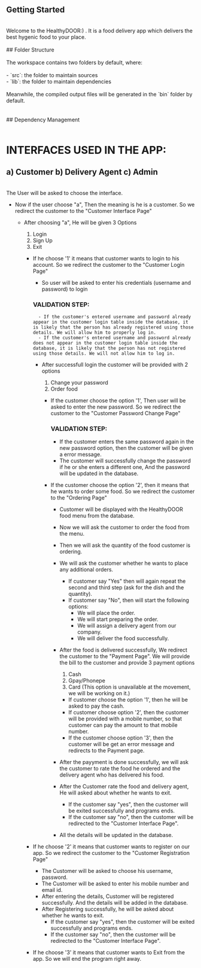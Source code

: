 ## Getting Started
<br>
Welcome to the HealthyDOOR:) . It is a food delivery app which delivers the best hygenic food to your place.<br>
<br>
## Folder Structure<br>
<br>
The workspace contains two folders by default, where:<br>
<br>
- `src`: the folder to maintain sources<br>
- `lib`: the folder to maintain dependencies<br>
<br>
Meanwhile, the compiled output files will be generated in the `bin` folder by default.<br>
<br>
<br>
## Dependency Management<br>
<br>

# INTERFACES USED IN THE APP:
## a) Customer    b) Delivery Agent    c) Admin 
<br>
The User will be asked to choose the interface.<br>

- Now if the user choose "a", Then the meaning is he is a customer. So we redirect the customer to the "Customer Interface Page"<br>
    - After choosing "a", He will be given 3 Options
        1. Login
        2. Sign Up
        3. Exit<br>

        - If he choose '1' it means that customer wants to login to his account. So we redirect the customer to the "Customer Login Page"
            - So user will be asked to enter his credentials (username and password) to login
            ### VALIDATION STEP:
                - If the customer's entered username and password already appear in the customer login table inside the database, it is likely that the person has already registered using those details. We will allow him to properly log in.
                - If the customer's entered username and password already does not appear in the customer login table inside the database, it is likely that the person has not registered using those details. We will not allow him to log in.
             - After successfull login the customer will be provided with 2 options
                1. Change your password
                2. Order food

                - If the customer choose the option '1', Then user will be asked to enter the new password. So we redirect the customer to the "Customer Password Change Page"
                    ### VALIDATION STEP:
                    - If the customer enters the same password again in the new password option, then the customer will be given a error message.
                    - The customer will successfully change the password if he or she enters a different one, And the password will be updated in the database.
                    
                - If the customer choose the option '2', then it means that he wants to order some food. So we redirect the customer to the "Ordering Page"
                    - Customer will be displayed with the HealthyDOOR food menu from the database.
                    - Now we will ask the customer to order the food from the menu.
                    - Then we will ask the quantity of the food customer is ordering.
                    - We will ask the customer whether he wants to place any additional orders.
                        - If customer say "Yes" then will again repeat the second and third step (ask for the dish and the quantity).
                        - If customer say "No", then will start the following options:
                            - We will place the order.
                            - We will start preparing the order.
                            - We will assign a delivery agent from our company.
                            - We will deliver the food successfully.
                    - After the food is delivered successfully, We redirect the customer to the "Payment Page". We will provide the bill to the customer and provide 3 payment options
                        1. Cash
                        2. Gpay/Phonepe
                        3. Card (This option is unavailable at the movement, we will be working on it.)

                        - If customer choose the option '1', then he will be asked to pay the cash.
                        - If customer choose option '2', then the customer will be provided with a mobile number, so that customer can pay the amount to that mobile number.
                        - If the customer choose option '3', then the customer will be get an error message and redirects to the Payment page.
                    - After the payyment is done successfully, we will ask the customer to rate the food he ordered and the delivery agent who has delivered his food.
                    - After the Customer rate the food and delivery agent, He will asked about whether he wants to exit.
                        - If the customer say "yes", then the customer will be exited successfully and programs ends.
                        - If the customer say "no", then the customer will be redirected to the "Customer Interface Page".
                    - All the details will be updated in the database.

        -  If he choose '2' it means that customer wants to register on our app. So we redirect the customer to the "Customer Registration Page"
            - The Customer will be asked to choose his username, password.
            - The Customer will be asked to enter his mobile number and email id.
            - After entering the details, Customer will be registered successfully. And the details will be added in the database.
            - After Registering successfully, he will be asked about whether he wants to exit.
                - If the customer say "yes", then the customer will be exited successfully and programs ends.
                - If the customer say "no", then the customer will be redirected to the "Customer Interface Page".

        - If he choose '3' it means that customer wants to Exit from the app. So we will end the program right away.

